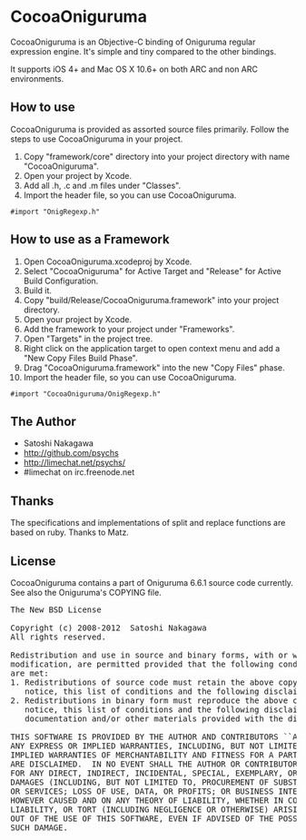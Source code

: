 # CocoaOniguruma

CocoaOniguruma is an Objective-C binding of Oniguruma regular expression engine. It's simple and tiny compared to the other bindings.

It supports iOS 4+ and Mac OS X 10.6+ on both ARC and non ARC environments.

## How to use

CocoaOniguruma is provided as assorted source files primarily.
Follow the steps to use CocoaOniguruma in your project.

1. Copy "framework/core" directory into your project directory with name "CocoaOniguruma".
2. Open your project by Xcode.
3. Add all .h, .c and .m files under "Classes".
4. Import the header file, so you can use CocoaOniguruma.

<pre><code>#import "OnigRegexp.h"</code></pre>

## How to use as a Framework

1. Open CocoaOniguruma.xcodeproj by Xcode.
2. Select "CocoaOniguruma" for Active Target and "Release" for Active Build Configuration.
3. Build it.
4. Copy "build/Release/CocoaOniguruma.framework" into your project directory.
5. Open your project by Xcode.
6. Add the framework to your project under "Frameworks".
7. Open "Targets" in the project tree.
8. Right click on the application target to open context menu and add a "New Copy Files Build Phase".
9. Drag "CocoaOniguruma.framework" into the new "Copy Files" phase.
10. Import the header file, so you can use CocoaOniguruma.

<pre><code>#import "CocoaOniguruma/OnigRegexp.h"</code></pre>

## The Author

* Satoshi Nakagawa
* http://github.com/psychs
* http://limechat.net/psychs/
* #limechat on irc.freenode.net

## Thanks

The specifications and implementations of split and replace functions are based on ruby.
Thanks to Matz.

## License

CocoaOniguruma contains a part of Oniguruma 6.6.1 source code currently.
See also the Oniguruma's COPYING file.

<pre>
The New BSD License

Copyright (c) 2008-2012  Satoshi Nakagawa  <psychs AT limechat DOT net>
All rights reserved.

Redistribution and use in source and binary forms, with or without
modification, are permitted provided that the following conditions
are met:
1. Redistributions of source code must retain the above copyright
   notice, this list of conditions and the following disclaimer.
2. Redistributions in binary form must reproduce the above copyright
   notice, this list of conditions and the following disclaimer in the
   documentation and/or other materials provided with the distribution.

THIS SOFTWARE IS PROVIDED BY THE AUTHOR AND CONTRIBUTORS ``AS IS'' AND
ANY EXPRESS OR IMPLIED WARRANTIES, INCLUDING, BUT NOT LIMITED TO, THE
IMPLIED WARRANTIES OF MERCHANTABILITY AND FITNESS FOR A PARTICULAR PURPOSE
ARE DISCLAIMED.  IN NO EVENT SHALL THE AUTHOR OR CONTRIBUTORS BE LIABLE
FOR ANY DIRECT, INDIRECT, INCIDENTAL, SPECIAL, EXEMPLARY, OR CONSEQUENTIAL
DAMAGES (INCLUDING, BUT NOT LIMITED TO, PROCUREMENT OF SUBSTITUTE GOODS
OR SERVICES; LOSS OF USE, DATA, OR PROFITS; OR BUSINESS INTERRUPTION)
HOWEVER CAUSED AND ON ANY THEORY OF LIABILITY, WHETHER IN CONTRACT, STRICT
LIABILITY, OR TORT (INCLUDING NEGLIGENCE OR OTHERWISE) ARISING IN ANY WAY
OUT OF THE USE OF THIS SOFTWARE, EVEN IF ADVISED OF THE POSSIBILITY OF
SUCH DAMAGE.
</pre>
